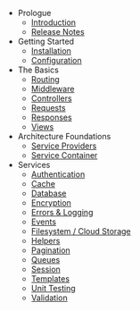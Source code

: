 - Prologue
    - [Introduction](/docs/introduction)
    - [Release Notes](/docs/releases)
- Getting Started
    - [Installation](/docs/installation)
    - [Configuration](/docs/configuration)
- The Basics
    - [Routing](/docs/routing)
    - [Middleware](/docs/middleware)
    - [Controllers](/docs/controllers)
    - [Requests](/docs/requests)
    - [Responses](/docs/responses)
    - [Views](/docs/views)
- Architecture Foundations
    - [Service Providers](/docs/providers)
    - [Service Container](/docs/container)
- Services
    - [Authentication](/docs/authentication)
    - [Cache](/docs/cache)
    - [Database](/docs/database)
    - [Encryption](/docs/encryption)
    - [Errors & Logging](/docs/errors)
    - [Events](/docs/events)
    - [Filesystem / Cloud Storage](/docs/filesystem)
    - [Helpers](/docs/helpers)
    - [Pagination](/docs/pagination)
    - [Queues](/docs/queues)
    - [Session](/docs/session)
    - [Templates](/docs/templates)
    - [Unit Testing](/docs/testing)
    - [Validation](/docs/validation)
